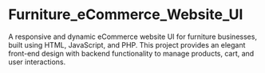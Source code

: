 # Furniture_eCommerce_Website_UI
A responsive and dynamic eCommerce website UI for furniture businesses, built using HTML, JavaScript, and PHP. This project provides an elegant front-end design with backend functionality to manage products, cart, and user interactions.
